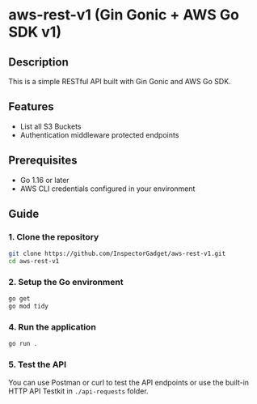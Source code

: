 # aws-rest-v1 (Gin Gonic + AWS Go SDK v1)

## Description
This is a simple RESTful API built with Gin Gonic and AWS Go SDK.

## Features
- List all S3 Buckets
- Authentication middleware protected endpoints

## Prerequisites
- Go 1.16 or later
- AWS CLI credentials configured in your environment

## Guide
### 1. Clone the repository
```bash
git clone https://github.com/InspectorGadget/aws-rest-v1.git
cd aws-rest-v1
```

### 2. Setup the Go environment
```bash
go get
go mod tidy
```

### 4. Run the application
```bash
go run .
```

### 5. Test the API
You can use Postman or curl to test the API endpoints or use the built-in HTTP API Testkit in `./api-requests` folder.
